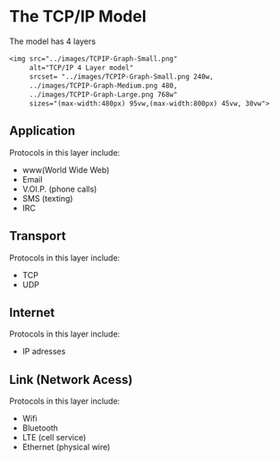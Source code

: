 # The TCP/IP Model 

The model has 4 layers 

	<img src="../images/TCPIP-Graph-Small.png"
	     alt="TCP/IP 4 Layer model"
	     srcset= "../images/TCPIP-Graph-Small.png 240w,
	     ../images/TCPIP-Graph-Medium.png 480,
		 ../images/TCPIP-Graph-Large.png 768w"
	     sizes="(max-width:480px) 95vw,(max-width:800px) 45vw, 30vw">

## Application 

Protocols in this layer include:

- www(World Wide Web)
- Email
- V.OI.P. (phone calls)
- SMS (texting)
- IRC

## Transport

Protocols in this layer include:

- TCP
- UDP

## Internet

Protocols in this layer include:

- IP adresses

## Link (Network Acess)

Protocols in this layer include:

- Wifi
- Bluetooth 
- LTE (cell service)
- Ethernet (physical wire)
